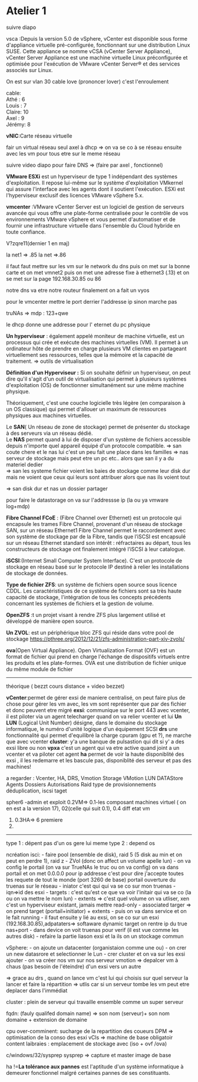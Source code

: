 # Atelier 1

suivre diapo 

vsca :Depuis la version 5.0 de vSphere, vCenter est disponible sous forme d'appliance virtuelle pré-configurée, fonctionnant sur une distribution Linux SUSE. Cette appliance se nomme vCSA (vCenter Server Appliance), vCenter Server Appliance est une machine virtuelle Linux préconfigurée et optimisée pour l'exécution de VMware vCenter Server® et des services associés sur Linux.


On est sur vlan 30
cable love (prononcer lover) c'est l'enroulement

cable: </br>
Athé : 6 </br>
Louis : 7 </br>
Claire: 10  </br>
Axel : 9  </br>
Jérémy: 8  </br>

**vNIC**:Carte réseau virtuelle 

fair un virtual réseau seul axel à dhcp => on va se co à se réseau ensuite avec les vm pour tous etre sur le meme réseau

suivre video diapo pour faire DNS => (faire par axel , fonctionnel)

**VMware ESXi** est un hyperviseur de type 1 indépendant des systèmes d'exploitation. Il repose lui-même sur le système d'exploitation VMkernel qui assure l'interface avec les agents dont il soutient l'exécution. ESXi est l'hyperviseur exclusif des licences VMware vSphere 5.x.


**vmcenter** :VMware vCenter Server est un logiciel de gestion de serveurs avancée qui vous offre une plate-forme centralisée pour le contrôle de vos environnements VMware vSphere et vous permet d'automatiser et de fournir une infrastructure virtuelle dans l'ensemble du Cloud hybride en toute confiance.

V?zqre11(dernier 1 en maj)

la net1 => .85
la net =>.86

il faut faut mettre sur les vm sur le network du dns puis on met sur la bonne carte et on met vmnet2
puis on met une adresse fixe à ethernet3 (.13)
et on se met sur la page 192.168.30.85 ou 86

notre dns va etre notre routeur
finalement on a fait un vyos

pour le vmcenter mettre le port derrier l'addresse ip sinon marche pas

truNAs => mdp : 123+qwe

le dhcp donne une addresse pour l' eternet du pc physique


**Un hyperviseur** : également appelé moniteur de machine virtuelle, est un processus qui crée et exécute des machines virtuelles (VM). Il permet à un ordinateur hôte de prendre en charge plusieurs VM clientes en partageant virtuellement ses ressources, telles que la mémoire et la capacité de traitement.
=> outils de virtualisation

**Définition d'un Hyperviseur :**
Si on souhaite définir un hyperviseur, on peut dire qu'il s'agit d'un outil de virtualisation qui permet à plusieurs systèmes d'exploitation (OS) de fonctionner simultanément sur une même machine physique.

Théoriquement, c'est une couche logicielle très légère (en comparaison à un OS classique) qui permet d'allouer un maximum de ressources physiques aux machines virtuelles.


Le **SAN**( Un réseau de zone de stockage) permet de présenter du stockage à des serveurs via un réseau dédié. </br>
Le **NAS** permet quand à lui de disposer d'un système de fichiers accessible depuis n'importe quel appareil équipé d'un protocole compatible.
=> san coute chere et le nas lui c'est un peu fait une place dans les familles 
=> nas serveur de stockage mais peut etre un pc etc.. alors que san il y a du materiel dedier  
=> san les systeme fichier voient les baies de stockage comme leur disk dur mais ne voient que ceux qui leurs sont attribuer alors que nas ils voient tout

=> san disk dur et nas un dossier partager

pour faire le datastorage on va sur l'addressse ip (la ou ya vmware log+mdp)


**Fibre Channel FCoE** : (Fibre Channel over Ethernet) est un protocole qui encapsule les trames Fibre Channel, provenant d'un réseau de stockage SAN, sur un réseau Ethernet1
Fibre Channel permet le raccordement avec son système de stockage par de la Fibre, tandis que l’iSCSI est encapsulé sur un réseau Ethernet standard
son intérêt : réfractaires au départ, tous les constructeurs de stockage ont finalement intégré l’iSCSI à leur catalogue. </br>

 **iSCSI**:(Internet Small Computer System Interface). C'est un protocole de stockage en réseau basé sur le protocole IP destiné à relier les installations de stockage de données.
 
**Type de fichier ZFS**: un système de fichiers open source sous licence CDDL. Les caractéristiques de ce système de fichiers sont sa très haute capacité de stockage, l'intégration de tous les concepts précédents concernant les systèmes de fichiers et la gestion de volume.
 
 **OpenZFS** :t un projet visant à rendre ZFS plus largement utilisé et développé de manière open source.
 
 **Un ZVOL**:  est un périphérique bloc ZFS qui réside dans votre pool de stockage
 https://pthree.org/2012/12/21/zfs-administration-part-xiv-zvols/
 
 **ova**(Open Virtual Appliance). Open Virtualization Format (OVF) est un format de fichier qui prend en charge l'échange de dispositifs virtuels entre les produits et les plate-formes. OVA est une distribution de fichier unique du même module de fichier
 
 -------------------
 théorique ( bezzt cours distance + video bezzet)
 
**vCenter**:permet de gérer exsi de maniere centralisé, on peut faire plus de chose pour gérer les vm avec, les vm sont représenter que par des fichier et donc peuvent etre migré
**exsi**: communique sur le port 443 avec vcenter, il est piloter via un agent telecharger quand on va relier vcenter et lui 
 **Un LUN** (Logical Unit Number) désigne, dans le domaine du stockage informatique, le numéro d'unité logique d'un équipement SCSI
 **drs** une fonctionnalité qui permet d'equilibré la charge cpuram (gpu et ?), ne marche que avec vcenter 
 **cluster**: y'a une banque de pulsastion qui dit si y' a des exsi libre ou non
**vpxa** c'est un agent qui va etre active quand joint a un vcenter et va piloter cet agent
**ha** permet de voir la haute disponiblité des exsi , il les redemarre et les bascule pas, disponiblité des serveur et pas des machines! 



a regarder :
Vcenter,
HA, 
DRS, 
Vmotion 
Storage 
VMotion
LUN 
DATAStore 
Agents 
Dossiers 
Autorisations 
Raid 
type de provisionnements
déduplication, 
iscsi
taget

spher6 -admin et exploit
    0.2VM=> 0.1-les composant machines virtuel ( on en est a la version 17), 02(celle qui suit 0.1), 0.4 diff etat vm
 1. 0.3HA=> 6 premiere
 2. 


-----

type 1 : dépent pas d'un os gere lui meme
type 2 : depend os

 
 
 ncréation isci: - faire pool (ensemble de disk),  raid 5 (5 disk au min et on peut en perdre 1), raid z
       - ZVol (donc on affect un volume apelle lun)
       - on va config le portail (on va sur TrueNAs le truc ou on va config) on va dans portail et on met 0.0.0.0 pour ip addresse c'est pour dire j'accepte toutes les requete de tout le monde (port 3260 de base) portail ouverture du truenas sur le réseau
       - iniator c'est qui qui va se co sur mon truenas
       - iqn=>id des esxi
       - targets : c'est qu'est ce que va voir l'initair qui va se co (la ou on va mettre le nom lun)
       - extents => c'est quel volume on va utliser, xen c'est un hyperviseur existant, jamais mettre read-only
       - associated targer => on prend target (portail+initiator) + extents
       - puis on va dans service et on le fait running
       - il faut ensuite y lié au exsi, on se co sur un esxi (192.168.30.85),adpataters=> softaware dynamic target on rentre ip du true nas+port
       - dans device on voit truenas pour verif (il est vue comme les autres disk)
       - refaire la partie liason exsi et la ils on un stockage commun

vSphere: - on ajoute un datacenter (organistaion comme une ou)
         - on crer un new datasrore et selectionner le Lun
         - crer cluster et on va sur les exsi ajouter
         - on va créer nos vm sur nos serveur
vmotion => depalcer vm à chaus (pas besoin de l'éteindre) d'un exsi vers un autre

=> grace au drs , quand on lance vm c'est lui qui choisis sur quel serveur la lancer et faire la répartition
=> utlis car si un serveur tombe les vm peut etre deplacer dans l'immédiat
              
 cluster : plein de serveur qui travaille ensemble comme un super serveur
 
 fqdn: (fauly qualifed domain name) => son nom (serveur)+ son nom domaine + extension de domaine
 
 cpu over-comminent: sucharge de la repartition des coueurs
 DPM => optimisation de la conso des esxi
 vCls => machine de base obligatoir
 content laibraies : emplacement de stockage  avec (iso + ovf /ova)
 
 c/windows/32/sysprep
sysprep => capture  et master image de base

ha !=**La tolérance aux pannes** est l'aptitude d'un système informatique à demeurer fonctionnel malgré certaines pannes de ses constituants.
